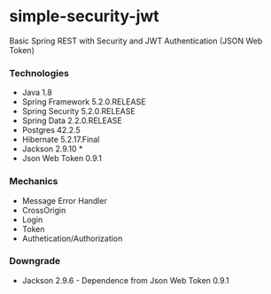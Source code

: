 # simple-security-jwt
Basic Spring REST with Security and JWT Authentication (JSON Web Token)

### Technologies

* Java 1.8
* Spring Framework 5.2.0.RELEASE
* Spring Security 5.2.0.RELEASE
* Spring Data 2.2.0.RELEASE
* Postgres 42.2.5
* Hibernate 5.2.17.Final
* Jackson 2.9.10 *
* Json Web Token 0.9.1

### Mechanics

* Message Error Handler
* CrossOrigin
* Login
* Token
* Authetication/Authorization

### Downgrade

* Jackson 2.9.6 - Dependence from Json Web Token 0.9.1
